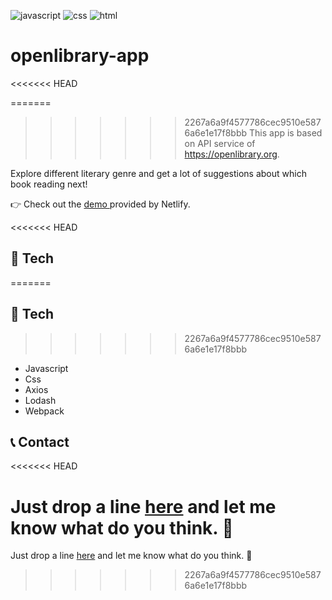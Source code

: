 ![javascript](https://img.shields.io/badge/JavaScript-323330?style=for-the-badge&logo=javascript&logoColor=F7DF1E)
![css](https://img.shields.io/badge/CSS3-1572B6?style=for-the-badge&logo=css3&logoColor=white)
![html](https://img.shields.io/badge/HTML5-E34F26?style=for-the-badge&logo=html5&logoColor=white)

# openlibrary-app
<<<<<<< HEAD

=======
>>>>>>> 2267a6a9f4577786cec9510e5876a6e1e17f8bbb
This app is based on API service of https://openlibrary.org.

Explore different literary genre and get a lot of suggestions about which book reading next!

:point_right: Check out the <a href="https://your-elibrary.netlify.app">demo </a> provided by Netlify.

<<<<<<< HEAD
## :hammer: Tech

=======

## :hammer: Tech
>>>>>>> 2267a6a9f4577786cec9510e5876a6e1e17f8bbb
- Javascript
- Css
- Axios
- Lodash
- Webpack

## :telephone_receiver: Contact
<<<<<<< HEAD

Just drop a line [here](https://kassandra-94.github.io/docs/contact.html) and let me know what do you think. :wave:
=======
 Just drop a line [here](https://kassandra-94.github.io/docs/contact.html) and let me know what do you think. :wave:
>>>>>>> 2267a6a9f4577786cec9510e5876a6e1e17f8bbb
